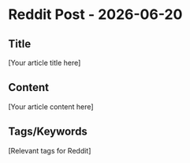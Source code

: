 # Reddit Post - 2026-06-20

## Title
[Your article title here]

## Content
[Your article content here]

## Tags/Keywords
[Relevant tags for Reddit]
